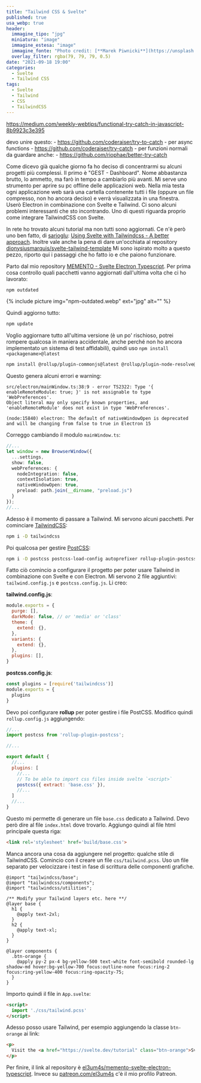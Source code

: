 ```yaml
---
title: "Tailwind CSS & Svelte"
published: true
usa_webp: true
header:
  immagine_tipo: "jpg"
  miniatura: "image"
  immagine_estesa: "image"
  immagine_fonte: "Photo credit: [**Marek Piwnicki**](https://unsplash.com/@marekpiwnicki)"
  overlay_filter: rgba(79, 79, 79, 0.5)
date: "2021-09-18 19:00"
categories:
  - Svelte
  - Tailwind CSS
tags:
  - Svelte
  - Tailwind
  - CSS
  - TailwindCSS
---
```



https://medium.com/weekly-webtips/functional-try-catch-in-javascript-8b9923c3e395

  devo unire questo:
    - https://github.com/coderaiser/try-to-catch  - per async functions
    - https://github.com/coderaiser/try-catch - per funzioni normali
  da guardare anche:
    - https://github.com/riophae/better-try-catch


Come dicevo già qualche giorno fa ho deciso di concentrarmi su alcuni progetti più complessi. Il primo è "GEST - Dashboard". Nome abbastanza brutto, lo ammetto, ma farò in tempo a cambiarlo più avanti. Mi serve uno strumento per aprire su pc offline delle applicazioni web. Nella mia testa ogni applicazione web sarà una cartella contenente tutti i file (oppure un file compresso, non ho ancora deciso) e verrà visualizzata in una finestra. Userò Electron in combinazione con Svelte e Tailwind. Ci sono alcuni problemi interessanti che sto incontrando. Uno di questi riguarda proprio come integrare TailwindCSS con Svelte.

In rete ho trovato alcuni tutorial ma non tutti sono aggiornati. Ce n'è però uno ben fatto, di [sarioglu](https://dev.to/sarioglu): [Using Svelte with Tailwindcss - A better approach](https://dev.to/sarioglu/using-svelte-with-tailwindcss-a-better-approach-47ph). Inoltre vale anche la pena di dare un'occhiata al repository [dionysiusmarquis/svelte-tailwind-template](https://github.com/dionysiusmarquis/svelte-tailwind-template) Mi sono ispirato molto a questo pezzo, riporto qui i passaggi che ho fatto io e che paiono funzionare.

Parto dal mio repository [MEMENTO - Svelte Electron Typescript](https://github.com/el3um4s/memento-svelte-electron-typescript). Per prima cosa controllo quali pacchetti vanno aggiornati dall'ultima volta che ci ho lavorato:

```bash
npm outdated
```

{% include picture img="npm-outdated.webp" ext="jpg" alt="" %}

Quindi aggiorno tutto:

```bash
npm update
```

Voglio aggiornare tutto all'ultima versione (è un po' rischioso, potrei rompere qualcosa in maniera accidentale, anche perché non ho ancora implementato un sistema di test affidabili), quindi uso `npm install <packagename>@latest`

```bash
npm install @rollup/plugin-commonjs@latest @rollup/plugin-node-resolve@latest electron@latest electron-reload@latest
```

Questo genera alcuni errori e warning:

```
src/electron/mainWindow.ts:38:9 - error TS2322: Type '{ enableRemoteModule: true; }' is not assignable to type 'WebPreferences'.
Object literal may only specify known properties, and 'enableRemoteModule' does not exist in type 'WebPreferences'.
```

```
(node:15840) electron: The default of nativeWindowOpen is deprecated and will be changing from false to true in Electron 15
```

Correggo cambiando il modulo `mainWindow.ts`:

```ts
//...
let window = new BrowserWindow({
  ...settings,
  show: false,
  webPreferences: {
    nodeIntegration: false,
    contextIsolation: true,
    nativeWindowOpen: true,
    preload: path.join(__dirname, "preload.js")
  }
});
//...
```

Adesso è il momento di passare a Tailwind. Mi servono alcuni pacchetti. Per cominciare [TailwindCSS](https://tailwindcss.com/):

```bash
npm i -D tailwindcss
```

Poi qualcosa per gestire [PostCSS](https://github.com/postcss/postcss):

```bash
npm i -D postcss postcss-load-config autoprefixer rollup-plugin-postcss
```

Fatto ciò comincio a configurare il progetto per poter usare Tailwind in combinazione con Svelte e con Electron. Mi servono 2 file aggiuntivi: `tailwind.config.js` e `postcss.config.js`. Li creo:

**tailwind.config.js**:

```js
module.exports = {
  purge: [],
  darkMode: false, // or 'media' or 'class'
  theme: {
    extend: {},
  },
  variants: {
    extend: {},
  },
  plugins: [],
}
```

**postcss.config.js**:

```js
const plugins = [require('tailwindcss')]
module.exports = {
  plugins
}
```

Devo poi configurare **rollup** per poter gestire i file PostCSS. Modifico quindi `rollup.config.js` aggiungendo:

```js
//...
import postcss from 'rollup-plugin-postcss';

//...

export default {
  //...
  plugins: [
    //...
    // To be able to import css files inside svelte `<script>`
    postcss({ extract: 'base.css' }),
    //...
  ]
  //...
}
```

Questo mi permette di generare un file `base.css` dedicato a Tailwind. Devo però dire al file `index.html` dove trovarlo. Aggiungo quindi al file html principale questa riga:

```html
<link rel='stylesheet' href='build/base.css'>
```

Manca ancora una cosa da aggiungere nel progetto: qualche stile di TailwindCSS. Comincio con il creare un file `css/tailwind.pcss`. Uso un file separato per velocizzare i test in fase di scrittura delle componenti grafiche.

```pcss
@import "tailwindcss/base";
@import "tailwindcss/components";
@import "tailwindcss/utilities";

/** Modify your Tailwind layers etc. here **/
@layer base {
  h1 {
    @apply text-2xl;
  }
  h2 {
    @apply text-xl;
  }
}

@layer components {
  .btn-orange {
    @apply py-2 px-4 bg-yellow-500 text-white font-semibold rounded-lg shadow-md hover:bg-yellow-700 focus:outline-none focus:ring-2 focus:ring-yellow-400 focus:ring-opacity-75;
  }
}
```

Importo quindi il file in `App.svelte`:

```html
<script>
  import './css/tailwind.pcss'
</script>
```

Adesso posso usare Tailwind, per esempio aggiungendo la classe `btn-orange` ai link:

```html
<p>
  Visit the <a href="https://svelte.dev/tutorial" class="btn-orange">Svelte tutorial</a> to learn how to build Svelte apps.
</p>
```

Per finire, il link al repository è [el3um4s/memento-svelte-electron-typescript](https://github.com/el3um4s/memento-svelte-electron-typescript). Invece su [patreon.com/el3um4s](https://patreon.com/el3um4s) c'è il mio profilo Patreon.